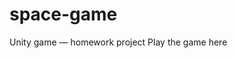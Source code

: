 # space-game
Unity game — homework project 
Play the game here
[](https://arterm-sedov.github.io/space-game/)
